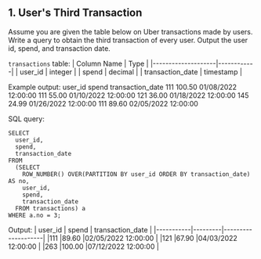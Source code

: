 ## 1. User's Third Transaction
Assume you are given the table below on Uber transactions made by users. Write a query to obtain the third transaction of every user. Output the user id, spend, and transaction date.

`transactions` table:
|  Column Name       |  Type      |
|--------------------|------------|
|  user_id           |  integer    |
|  spend	           |  decimal    |
|  transaction_date  |  timestamp  |

Example output:
user_id	spend	transaction_date
111	100.50	01/08/2022 12:00:00
111	55.00	01/10/2022 12:00:00
121	36.00	01/18/2022 12:00:00
145	24.99	01/26/2022 12:00:00
111	89.60	02/05/2022 12:00:00

SQL query:
 
    SELECT
      user_id,
      spend,
      transaction_date
    FROM
      (SELECT
        ROW_NUMBER() OVER(PARTITION BY user_id ORDER BY transaction_date) AS no,
        user_id,
        spend,
        transaction_date
      FROM transactions) a
    WHERE a.no = 3;

Output:
|  user_id  |  spend  |  transaction_date  |
|-----------|---------|--------------------|
|111        |89.60    |02/05/2022 12:00:00  |
|121        |67.90    |04/03/2022 12:00:00  |
|263        |100.00    |07/12/2022 12:00:00  |

